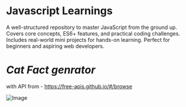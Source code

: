 # Javascript Learnings
 A well-structured repository to master JavaScript from the ground up. Covers core concepts, ES6+ features, and practical coding challenges. Includes real-world mini projects for hands-on learning. Perfect for beginners and aspiring web developers.

 # *Cat Fact genrator* 
 with API from - https://free-apis.github.io/#/browse

 ![Image](https://github.com/user-attachments/assets/5ce095f7-695c-4102-9ba7-713825ddcd46)

